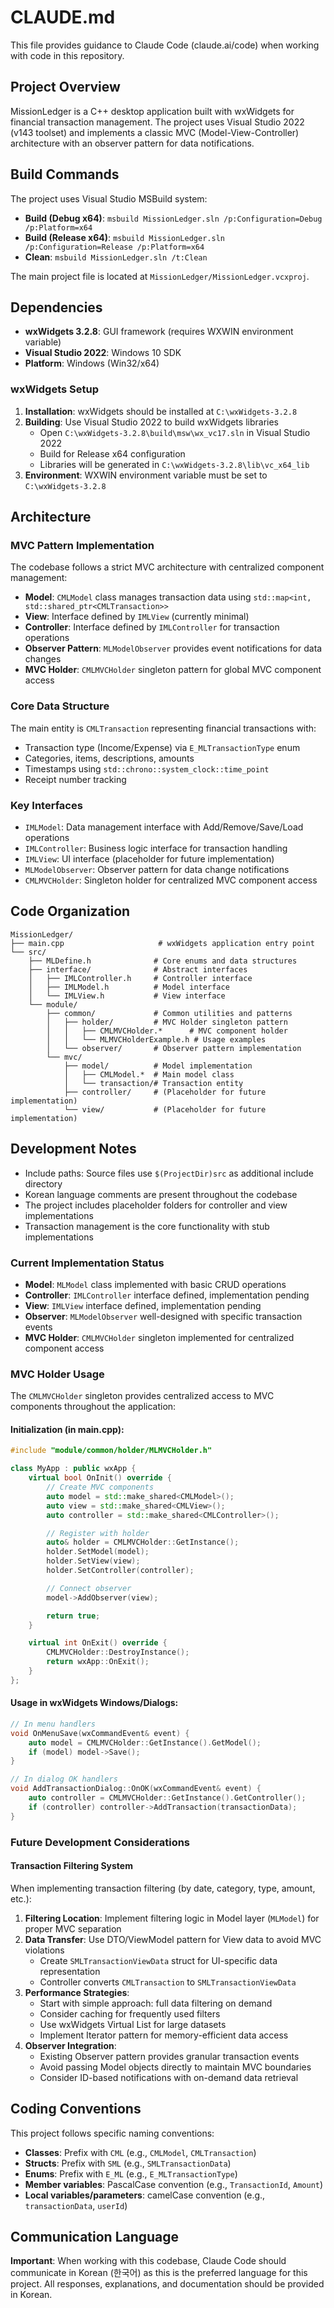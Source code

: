 # CLAUDE.md

This file provides guidance to Claude Code (claude.ai/code) when working with code in this repository.

## Project Overview

MissionLedger is a C++ desktop application built with wxWidgets for financial transaction management. The project uses Visual Studio 2022 (v143 toolset) and implements a classic MVC (Model-View-Controller) architecture with an observer pattern for data notifications.

## Build Commands

The project uses Visual Studio MSBuild system:

- **Build (Debug x64)**: `msbuild MissionLedger.sln /p:Configuration=Debug /p:Platform=x64`
- **Build (Release x64)**: `msbuild MissionLedger.sln /p:Configuration=Release /p:Platform=x64`
- **Clean**: `msbuild MissionLedger.sln /t:Clean`

The main project file is located at `MissionLedger/MissionLedger.vcxproj`.

## Dependencies

- **wxWidgets 3.2.8**: GUI framework (requires WXWIN environment variable)
- **Visual Studio 2022**: Windows 10 SDK
- **Platform**: Windows (Win32/x64)

### wxWidgets Setup

1. **Installation**: wxWidgets should be installed at `C:\wxWidgets-3.2.8`
2. **Building**: Use Visual Studio 2022 to build wxWidgets libraries
   - Open `C:\wxWidgets-3.2.8\build\msw\wx_vc17.sln` in Visual Studio 2022
   - Build for Release x64 configuration
   - Libraries will be generated in `C:\wxWidgets-3.2.8\lib\vc_x64_lib`
3. **Environment**: WXWIN environment variable must be set to `C:\wxWidgets-3.2.8`

## Architecture

### MVC Pattern Implementation

The codebase follows a strict MVC architecture with centralized component management:

- **Model**: `CMLModel` class manages transaction data using `std::map<int, std::shared_ptr<CMLTransaction>>`
- **View**: Interface defined by `IMLView` (currently minimal)
- **Controller**: Interface defined by `IMLController` for transaction operations
- **Observer Pattern**: `MLModelObserver` provides event notifications for data changes
- **MVC Holder**: `CMLMVCHolder` singleton pattern for global MVC component access

### Core Data Structure

The main entity is `CMLTransaction` representing financial transactions with:
- Transaction type (Income/Expense) via `E_MLTransactionType` enum
- Categories, items, descriptions, amounts
- Timestamps using `std::chrono::system_clock::time_point`
- Receipt number tracking

### Key Interfaces

- `IMLModel`: Data management interface with Add/Remove/Save/Load operations
- `IMLController`: Business logic interface for transaction handling
- `IMLView`: UI interface (placeholder for future implementation)
- `MLModelObserver`: Observer pattern for data change notifications
- `CMLMVCHolder`: Singleton holder for centralized MVC component access

## Code Organization

```
MissionLedger/
├── main.cpp                     # wxWidgets application entry point
└── src/
    ├── MLDefine.h              # Core enums and data structures
    ├── interface/              # Abstract interfaces
    │   ├── IMLController.h     # Controller interface
    │   ├── IMLModel.h          # Model interface
    │   └── IMLView.h           # View interface
    └── module/
        ├── common/             # Common utilities and patterns
        │   ├── holder/         # MVC Holder singleton pattern
        │   │   ├── CMLMVCHolder.*      # MVC component holder
        │   │   └── MLMVCHolderExample.h # Usage examples
        │   └── observer/       # Observer pattern implementation
        └── mvc/
            ├── model/          # Model implementation
            │   ├── CMLModel.*  # Main model class
            │   └── transaction/# Transaction entity
            ├── controller/     # (Placeholder for future implementation)
            └── view/           # (Placeholder for future implementation)
```

## Development Notes

- Include paths: Source files use `$(ProjectDir)src` as additional include directory
- Korean language comments are present throughout the codebase
- The project includes placeholder folders for controller and view implementations
- Transaction management is the core functionality with stub implementations

### Current Implementation Status

- **Model**: `MLModel` class implemented with basic CRUD operations
- **Controller**: `IMLController` interface defined, implementation pending
- **View**: `IMLView` interface defined, implementation pending
- **Observer**: `MLModelObserver` well-designed with specific transaction events
- **MVC Holder**: `CMLMVCHolder` singleton implemented for centralized component access

### MVC Holder Usage

The `CMLMVCHolder` singleton provides centralized access to MVC components throughout the application:

#### Initialization (in main.cpp):
```cpp
#include "module/common/holder/MLMVCHolder.h"

class MyApp : public wxApp {
    virtual bool OnInit() override {
        // Create MVC components
        auto model = std::make_shared<CMLModel>();
        auto view = std::make_shared<CMLView>();
        auto controller = std::make_shared<CMLController>();

        // Register with holder
        auto& holder = CMLMVCHolder::GetInstance();
        holder.SetModel(model);
        holder.SetView(view);
        holder.SetController(controller);

        // Connect observer
        model->AddObserver(view);

        return true;
    }

    virtual int OnExit() override {
        CMLMVCHolder::DestroyInstance();
        return wxApp::OnExit();
    }
};
```

#### Usage in wxWidgets Windows/Dialogs:
```cpp
// In menu handlers
void OnMenuSave(wxCommandEvent& event) {
    auto model = CMLMVCHolder::GetInstance().GetModel();
    if (model) model->Save();
}

// In dialog OK handlers
void AddTransactionDialog::OnOK(wxCommandEvent& event) {
    auto controller = CMLMVCHolder::GetInstance().GetController();
    if (controller) controller->AddTransaction(transactionData);
}
```

### Future Development Considerations

#### Transaction Filtering System
When implementing transaction filtering (by date, category, type, amount, etc.):

1. **Filtering Location**: Implement filtering logic in Model layer (`MLModel`) for proper MVC separation
2. **Data Transfer**: Use DTO/ViewModel pattern for View data to avoid MVC violations
   - Create `SMLTransactionViewData` struct for UI-specific data representation
   - Controller converts `CMLTransaction` to `SMLTransactionViewData`
3. **Performance Strategies**:
   - Start with simple approach: full data filtering on demand
   - Consider caching for frequently used filters
   - Use wxWidgets Virtual List for large datasets
   - Implement Iterator pattern for memory-efficient data access
4. **Observer Integration**:
   - Existing Observer pattern provides granular transaction events
   - Avoid passing Model objects directly to maintain MVC boundaries
   - Consider ID-based notifications with on-demand data retrieval

## Coding Conventions

This project follows specific naming conventions:

- **Classes**: Prefix with `CML` (e.g., `CMLModel`, `CMLTransaction`)
- **Structs**: Prefix with `SML` (e.g., `SMLTransactionData`)
- **Enums**: Prefix with `E_ML` (e.g., `E_MLTransactionType`)
- **Member variables**: PascalCase convention (e.g., `TransactionId`, `Amount`)
- **Local variables/parameters**: camelCase convention (e.g., `transactionData`, `userId`)

## Communication Language

**Important**: When working with this codebase, Claude Code should communicate in Korean (한국어) as this is the preferred language for this project. All responses, explanations, and documentation should be provided in Korean.